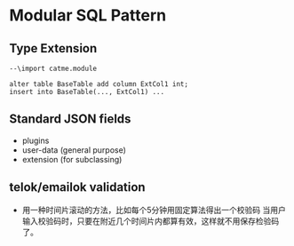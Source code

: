 # Modular SQL Pattern

## Type Extension

    --\import catme.module

    alter table BaseTable add column ExtCol1 int;
    insert into BaseTable(..., ExtCol1) ...

## Standard JSON fields

  - plugins
  - user-data (general purpose)
  - extension (for subclassing)

## telok/emailok validation

  - 用一种时间片滚动的方法，比如每个5分钟用固定算法得出一个校验码
    当用户输入校验码时，只要在附近几个时间片内都算有效，这样就不用保存检验码了。

